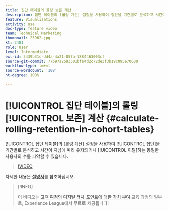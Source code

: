 ```yaml
---
title: 집단 테이블의 롤링 보존 계산
description: 집단 테이블의 [롤링 계산] 설정을 사용하여 집단을 기간별로 분석하고 시간이 지남에 따라 유지되거나 이탈하는 동일한 사용자의 수를 파악할 수 있습니다.
feature: Visualizations
activity: use
doc-type: feature video
team: Technical Marketing
thumbnail: 25962.jpg
kt: 2481
role: User
level: Intermediate
exl-id: 3439b31c-dd4a-4a21-857a-1884463003cf
source-git-commit: 77b97a2593301bfa4d2c72de3f3b19c095e70600
workflow-type: tm+mt
source-wordcount: '108'
ht-degree: 100%

---
```


# [!UICONTROL 집단 테이블]의 롤링 [!UICONTROL 보존] 계산 {#calculate-rolling-retention-in-cohort-tables}

[!UICONTROL 집단 테이블]의 [롤링 계산] 설정을 사용하여 [!UICONTROL 집단]을 기간별로 분석하고 시간이 지남에 따라 유지되거나 [!UICONTROL 이탈]하는 동일한 사용자의 수를 파악할 수 있습니다.

>[!VIDEO](https://video.tv.adobe.com/v/25962/?quality=12)

자세한 내용은 [설명서](https://experienceleague.adobe.com/docs/analytics/analyze/analysis-workspace/visualizations/cohort-table/cohort-analysis.html?lang=ko)를 참조하십시오.

>[!INFO]
>
> 이 비디오는 [고객 여정의 디지털 터치 포인트에 대한 가치 부여](https://experienceleague.adobe.com/?recommended=Analytics-U-1-2020.2) 교육 과정의 일부로, Experience League에서 무료로 제공됩니다!
